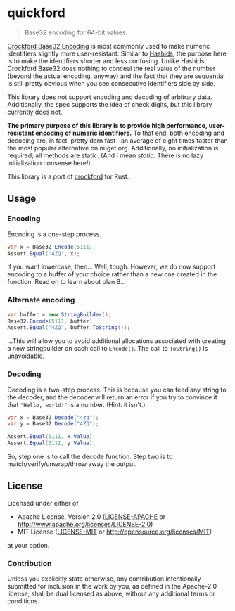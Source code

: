 # quickford

> Base32 encoding for 64-bit values.

[Crockford Base32 Encoding](https://www.crockford.com/wrmg/base32.html) is most commonly used to make numeric identifiers slightly more user-resistant. Similar to [Hashids](http://hashids.org/), the purpose here is to make the identifiers shorter and less confusing. Unlike Hashids, Crockford Base32 does nothing to conceal the real value of the number (beyond the actual encoding, anyway) and the fact that they are sequential is still pretty obvious when you see consecutive identifiers side by side.

This library does not support encoding and decoding of arbitrary data. Additionally, the spec supports the idea of check digits, but this library currently does not.

**The primary purpose of this library is to provide high performance, user-resistant encoding of numeric identifiers.** To that end, both encoding and decoding are, in fact, pretty darn fast--an average of eight times faster than the most popular alternative on nuget.org. Additionally, no initialization is required; all methods are static. (And I mean *static.* There is no lazy initialization nonsense here!)

This library is a port of [crockford](https://github.com/archer884/crockford) for Rust.

## Usage

### Encoding

Encoding is a one-step process.

```csharp
var x = Base32.Encode(5111);
Assert.Equal("4ZQ", x);
```

If you want lowercase, then... Well, tough. However, we do now support encoding to a buffer of your choice rather than a new one created in the function. Read on to learn about plan B...

### Alternate encoding

```csharp
var buffer = new StringBuilder();
Base32.Encode(5111, buffer);
Assert.Equal("4ZQ", buffer.ToString());
```

...This will allow you to avoid additional allocations associated with creating a new stringbuilder on each call to `Encode()`. The call to `ToString()` is unavoidable.

### Decoding

Decoding is a two-step process. This is because you can feed any string to the decoder, and the decoder will return an error if you try to convince it that `"Hello, world!"` is a number. (Hint: it isn't.)

```csharp
var x = Base32.Decode("4zq");
var y = Base32.Decode("4ZQ");

Assert.Equal(5111, x.Value);
Assert.Equal(5111, y.Value);
```

So, step one is to call the decode function. Step two is to match/verify/unwrap/throw away the output.

## License

Licensed under either of

* Apache License, Version 2.0 ([LICENSE-APACHE][apc] or http://www.apache.org/licenses/LICENSE-2.0)
* MIT License ([LICENSE-MIT][mit] or http://opensource.org/licenses/MIT)

at your option.

### Contribution

Unless you explicitly state otherwise, any contribution intentionally submitted for inclusion in the work by you, as defined in the Apache-2.0 license, shall be dual licensed as above, without any additional terms or conditions.

[apc]: https://github.com/archer884/quickford/blob/master/LICENSE-APACHE
[mit]: https://github.com/archer884/quickford/blob/master/LICENSE-MIT
